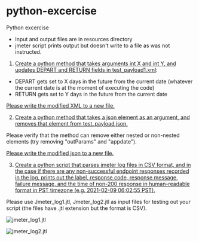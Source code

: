 # python-excercise
Python excercise

- Input and output files are in resources directory
- jmeter script prints output but doesn't write to a file as was not instructed.


1. [Create a python method that takes arguments int X and int Y,
and updates DEPART and RETURN fields in test_payload1.xml](https://github.com/ludo550/python-exercise/blob/master/test_xml.py):

- DEPART gets set to X days in the future from the current date
(whatever the current date is at the moment of executing the code)
- RETURN gets set to Y days in the future from the current date

[Please write the modified XML to a new file.](https://github.com/ludo550/python-exercise/blob/master/resources/test_payload1_Output.xml)

2. [Create a python method that takes a json element
as an argument, and removes that element from test_payload.json.](https://github.com/ludo550/python-exercise/blob/master/test_json.py)

Please verify that the method can remove either nested or non-nested elements
(try removing "outParams" and "appdate").

[Please write the modified json to a new file.](https://github.com/ludo550/python-exercise/blob/master/resources/test_payload_output.json)

3. [Create a python script that parses jmeter log files in CSV format,
and in the case if there are any non-successful endpoint responses recorded in the log,
prints out the label, response code, response message, failure message,
and the time of non-200 response in human-readable format in PST timezone
(e.g. 2021-02-09 06:02:55 PST).](https://github.com/ludo550/python-exercise/blob/master/test_jmeter.py)

Please use Jmeter_log1.jtl, Jmeter_log2.jtl as input files for testing out your script
(the files have .jtl extension but the format is  CSV).

![jmeter_log1.jtl](https://github.com/ludo550/python-exercise/blob/master/resources/jmeter_log1.PNG)

![jmeter_log2.jtl](https://github.com/ludo550/python-exercise/blob/master/resources/jmeter_log2.PNG)